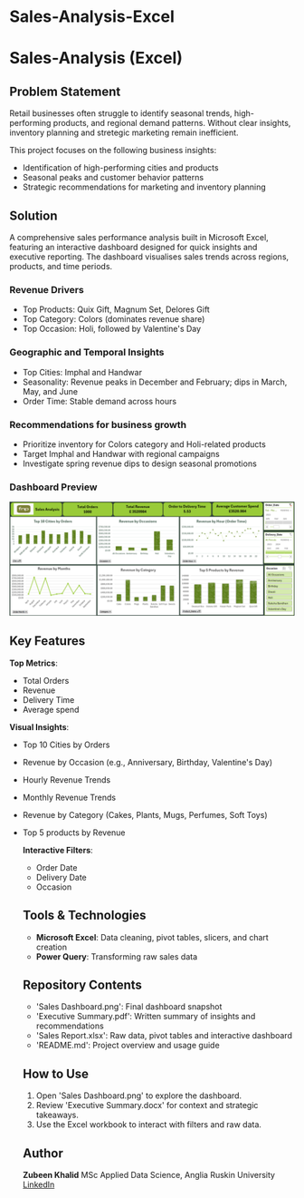 # Sales-Analysis-Excel

# Sales-Analysis (Excel)

## Problem Statement
Retail businesses often struggle to identify seasonal trends, high-performing products, and regional demand patterns. Without clear insights, inventory planning and stretegic marketing remain inefficient. 

This project focuses on the following business insights:
 
  - Identification of high-performing cities and products
  - Seasonal peaks and customer behavior patterns
  - Strategic recommendations for marketing and inventory planning


## Solution
A comprehensive sales performance analysis built in Microsoft Excel, featuring an interactive dashboard designed for quick insights and executive reporting. The dashboard visualises sales trends across regions, products, and time periods.

### Revenue Drivers

- Top Products: Quix Gift, Magnum Set, Delores Gift
- Top Category: Colors (dominates revenue share)
- Top Occasion: Holi, followed by Valentine's Day

### Geographic and Temporal Insights
- Top Cities: Imphal and Handwar
- Seasonality: Revenue peaks in December and February; dips in March, May, and June
- Order Time: Stable demand across hours

### Recommendations for business growth
- Prioritize inventory for Colors category and Holi-related products
- Target Imphal and Handwar with regional campaigns
- Investigate spring revenue dips to design seasonal promotions

### Dashboard Preview

![Sales Dashboard Preview](Sales-Dashboard.png)



## Key Features
**Top Metrics**: 
- Total Orders
- Revenue
- Delivery Time
- Average spend

**Visual Insights**:
- Top 10 Cities by Orders
- Revenue by Occasion (e.g., Anniversary, Birthday, Valentine's Day)
- Hourly Revenue Trends
- Monthly Revenue Trends
- Revenue by Category (Cakes, Plants, Mugs, Perfumes, Soft Toys)
- Top 5 products by Revenue

  **Interactive Filters**:
  - Order Date
  - Delivery Date
  - Occasion

  ## Tools & Technologies
  - **Microsoft Excel**: Data cleaning, pivot tables, slicers, and chart creation
  - **Power Query**: Transforming raw sales data
 
  ## Repository Contents
  - 'Sales Dashboard.png': Final dashboard snapshot
  - 'Executive Summary.pdf': Written summary of insights and recommendations
  - 'Sales Report.xlsx': Raw data, pivot tables and interactive dashboard
  - 'README.md': Project overview and usage guide
 

  ## How to Use
  1. Open 'Sales Dashboard.png' to explore the dashboard.
  2. Review 'Executive Summary.docx' for context and strategic takeaways.
  3. Use the Excel workbook to interact with filters and raw data.

  ## Author
  **Zubeen Khalid**
  MSc Applied Data Science, Anglia Ruskin University
  [LinkedIn](www.linkedin.com/in/zubeenkhalid)
